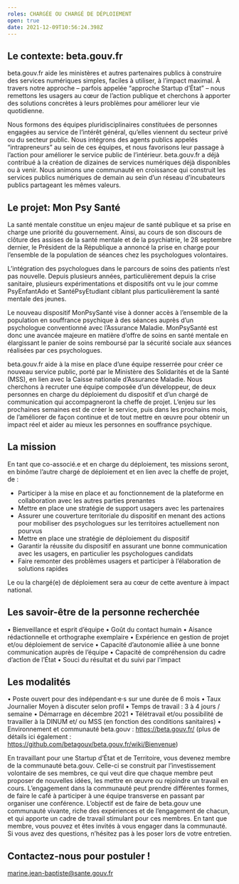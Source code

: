 ```yaml
---
roles: CHARGÉE OU CHARGÉ DE DÉPLOIEMENT
open: true
date: 2021-12-09T10:56:24.398Z
---
```

## Le contexte: beta.gouv.fr

beta.gouv.fr aide les ministères et autres partenaires publics à construire des services numériques simples, faciles à utiliser, à l’impact maximal. À travers notre approche – parfois appelée “approche Startup d’État” – nous remettons les usagers au cœur de l’action publique et cherchons à apporter des solutions concrètes à leurs problèmes pour améliorer leur vie quotidienne.

Nous formons des équipes pluridisciplinaires constituées de personnes engagées au service de l’intérêt général, qu’elles viennent du secteur privé ou du secteur public. Nous intégrons des agents publics appelés “intrapreneurs” au sein de ces équipes, et nous favorisons leur passage à l’action pour améliorer le service public de l’intérieur.
beta.gouv.fr a déjà contribué à la création de dizaines de services numériques déjà disponibles ou à venir. Nous animons une communauté en croissance qui construit les services publics numériques de demain au sein d’un réseau d’incubateurs publics partageant les mêmes valeurs.

## Le projet: Mon Psy Santé

La santé mentale constitue un enjeu majeur de santé publique et sa prise en charge une priorité du gouvernement. Ainsi, au cours de son discours de clôture des assises de la santé mentale et de la psychiatrie, le  28 septembre dernier, le Président de la République a annoncé la prise en charge pour l’ensemble de la population de séances chez les psychologues volontaires. 

L’intégration des psychologues dans le parcours de soins des patients n’est pas nouvelle. Depuis plusieurs années, particulièrement depuis la crise sanitaire, plusieurs expérimentations et dispositifs ont vu le jour comme PsyEnfantAdo et SantéPsyEtudiant ciblant plus particulièrement la santé mentale des jeunes. 

Le nouveau dispositif MonPsySanté vise à donner accès à l’ensemble de la population en souffrance psychique à des séances auprès d’un psychologue conventionné avec l’Assurance Maladie. MonPsySanté est donc une avancée majeure en matière d’offre de soins en santé mentale en élargissant le panier de soins remboursé par la sécurité sociale aux séances réalisées par ces psychologues. 

beta.gouv.fr aide à la mise en place d’une équipe resserrée pour créer ce nouveau service public, porté par le Ministère des Solidarités et de la Santé (MSS), en lien avec la Caisse nationale d’Assurance Maladie.
Nous cherchons à recruter une équipe composée d’un développeur, de deux personnes en charge du déploiement du dispositif et d’un chargé de communication qui accompagneront la cheffe de projet. L’enjeu sur les prochaines semaines est de créer le service, puis dans les prochains mois, de l’améliorer de façon continue et de tout mettre en œuvre pour obtenir un impact réel et aider au mieux les personnes en souffrance psychique. 

## La mission

En tant que co-associé.e et en charge du déploiement, tes missions seront, en binôme l’autre chargé de déploiement et en lien avec la cheffe de projet, de :

* Participer à la mise en place et au fonctionnement de la plateforme en collaboration avec les autres parties prenantes 
* Mettre en place une stratégie de support usagers avec les partenaires
* Assurer une couverture territoriale du dispositif en menant des actions pour mobiliser des psychologues sur les territoires actuellement non pourvus
* Mettre en place une stratégie de déploiement du dispositif 
* Garantir la réussite du dispositif en assurant une bonne communication avec les usagers, en particulier les psychologues candidats 
* Faire remonter des problèmes usagers et participer à l’élaboration de solutions rapides

Le ou la chargé(e) de déploiement sera au cœur de cette aventure à impact national.

## Les savoir-être de la personne recherchée

•	Bienveillance et esprit d’équipe
•	Goût du contact humain
•	Aisance rédactionnelle et orthographe exemplaire
•	Expérience en gestion de projet et/ou déploiement de service 
•	Capacité d’autonomie alliée à une bonne communication auprès de l’équipe
•	Capacité de compréhension du cadre d’action de l’État
•	Souci du résultat et du suivi par l’impact

## Les modalités

•	Poste ouvert pour des indépendant·e·s sur une durée de 6 mois 
•	Taux Journalier Moyen à discuter selon profil
•	Temps de travail : 3 à 4 jours / semaine
•	Démarrage en décembre 2021
•	Télétravail et/ou possibilité de travailler à la DINUM et/ ou MSS (en fonction des conditions sanitaires)
•	Environnement et communauté beta.gouv : https://beta.gouv.fr/ (plus de détails ici également : https://github.com/betagouv/beta.gouv.fr/wiki/Bienvenue)

En travaillant pour une Startup d’État et de Territoire, vous devenez membre de la communauté beta.gouv. Celle-ci se construit par l’investissement volontaire de ses membres, ce qui veut dire que chaque membre peut proposer de nouvelles idées, les mettre en œuvre ou rejoindre un travail en cours. L’engagement dans la communauté peut prendre différentes formes, de faire le café à participer à une équipe transverse en passant par organiser une conférence. L’objectif est de faire de beta.gouv une communauté vivante, riche des expériences et de l’engagement de chacun, et qui apporte un cadre de travail stimulant pour ces membres. En tant que membre, vous pouvez et êtes invités à vous engager dans la communauté. Si vous avez des questions, n’hésitez pas à les poser lors de votre entretien.

## Contactez-nous pour postuler !

marine.jean-baptiste@sante.gouv.fr

